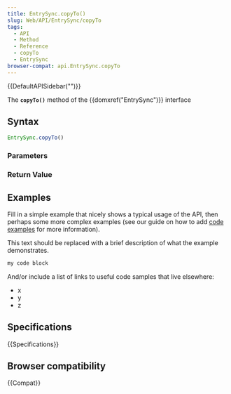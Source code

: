 ```yaml
---
title: EntrySync.copyTo()
slug: Web/API/EntrySync/copyTo
tags:
  - API
  - Method
  - Reference
  - copyTo
  - EntrySync
browser-compat: api.EntrySync.copyTo
---
```

{{DefaultAPISidebar("")}}

The **`copyTo()`** method of the {{domxref("EntrySync")}} interface 

## Syntax

```js
EntrySync.copyTo()
```

### Parameters



### Return Value



## Examples

Fill in a simple example that nicely shows a typical usage of the API, then perhaps some more complex examples (see our guide on how to add [code examples](/en-US/docs/MDN/Contribute/Structures/Code_examples) for more information).

This text should be replaced with a brief description of what the example demonstrates.

```js
my code block
```

And/or include a list of links to useful code samples that live elsewhere:

*   x
*   y
*   z

## Specifications

{{Specifications}}

## Browser compatibility

{{Compat}}

